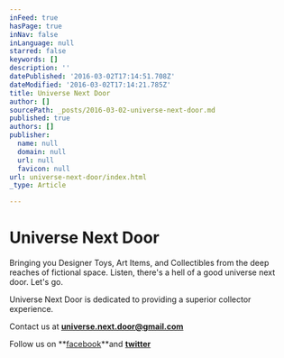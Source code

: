 ```yaml
---
inFeed: true
hasPage: true
inNav: false
inLanguage: null
starred: false
keywords: []
description: ''
datePublished: '2016-03-02T17:14:51.708Z'
dateModified: '2016-03-02T17:14:21.785Z'
title: Universe Next Door
author: []
sourcePath: _posts/2016-03-02-universe-next-door.md
published: true
authors: []
publisher:
  name: null
  domain: null
  url: null
  favicon: null
url: universe-next-door/index.html
_type: Article

---
```

# Universe Next Door

Bringing you Designer Toys, Art Items, and Collectibles from the deep reaches of fictional space. Listen, there's a hell of a good universe next door. Let's go.

Universe Next Door is dedicated to providing a superior collector experience.

Contact us at **[universe.next.door@gmail.com][0]**

Follow us on **[facebook][1]**and **[twitter][2]**

[0]: null
[1]: https://www.facebook.com/universenextdoor/?ref=hl
[2]: https://twitter.com/UniverseNext